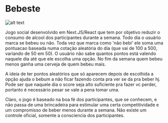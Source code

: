 # Bebeste


![alt text](https://i.imgur.com/JoQlayI.png)

Jogo social desenvolvido em Next.JS/React que tem por objetivo reduzir o consumo de alcool dos participantes durante a semana.
Todo dia o usuário marca se bebeu ou não. Toda vez que marca como 'não bebi' ele soma uma pontuacao baseada numa cotação aleatória do dia (que vai de 100 a 500, variando de 50 em 50). O usuário não sabe quantos pontos está valendo naquele dia até que ele escolha uma opção. No fim da semana quem bebeu menos ganha uma cerveja de quem bebeu mais. 

A ideia de ter pontos aleatórios que só aparecem depois de escolhida a opção ajuda o bebum a não ficar fazendo conta pra ver se da pra beber hj. Pode ser que naquele dia o score seja alto suficiente pra fazer vc perder, portanto é necessário pesar se vale a pena tomar uma.

Claro, o jogo é baseado na boa fé dos participantes, que se conhecem, e não passa de uma brincadeira para estimular uma certa competitividade e um compromisso de beber menos durante a semana. Não existe um controle oficial, somente a consciencia dos participantes.
